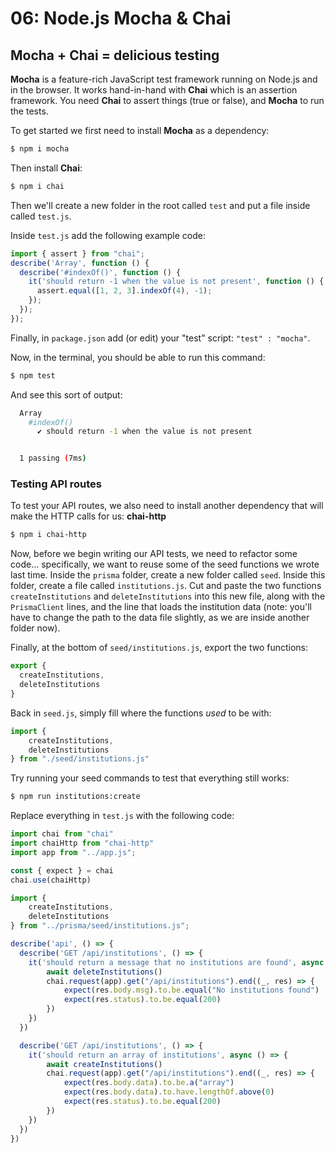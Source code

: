 # 06: Node.js Mocha & Chai

## Mocha + Chai = delicious testing

**Mocha** is a feature-rich JavaScript test framework running on Node.js and in the browser. It works hand-in-hand with **Chai** which is an assertion framework. You need **Chai** to assert things (true or false), and **Mocha** to run the tests.

To get started we first need to install **Mocha** as a dependency:

```bash
$ npm i mocha
```

Then install **Chai**:

```bash
$ npm i chai
```

Then we'll create a new folder in the root called `test` and put a file inside called `test.js`.

Inside `test.js` add the following example code:

```js
import { assert } from "chai";
describe('Array', function () {
  describe('#indexOf()', function () {
    it('should return -1 when the value is not present', function () {
      assert.equal([1, 2, 3].indexOf(4), -1);
    });
  });
});
```

Finally, in `package.json` add (or edit) your "test" script: `"test" : "mocha"`.

Now, in the terminal, you should be able to run this command:

```bash
$ npm test
```

And see this sort of output:

```bash
  Array
    #indexOf()
      ✔ should return -1 when the value is not present


  1 passing (7ms)
```

### Testing API routes

To test your API routes, we also need to install another dependency that will make the HTTP calls for us: **chai-http**

```bash
$ npm i chai-http
```

Now, before we begin writing our API tests, we need to refactor some code... specifically, we want to reuse some of the seed functions we wrote last time. Inside the `prisma` folder, create a new folder called `seed`. Inside this folder, create a file called `institutions.js`. Cut and paste the two functions `createInstitutions` and `deleteInstitutions` into this new file, along with the `PrismaClient` lines, and the line that loads the institution data (note: you'll have to change the path to the data file slightly, as we are inside another folder now).

Finally, at the bottom of `seed/institutions.js`, export the two functions:

```js
export {
  createInstitutions,
  deleteInstitutions
}
```

Back in `seed.js`, simply fill where the functions *used* to be with:

```js
import { 
    createInstitutions, 
    deleteInstitutions 
} from "./seed/institutions.js"
```

Try running your seed commands to test that everything still works:

```bash
$ npm run institutions:create
```

Replace everything in `test.js` with the following code:

```js
import chai from "chai"
import chaiHttp from "chai-http"
import app from "../app.js";

const { expect } = chai
chai.use(chaiHttp)

import { 
    createInstitutions, 
    deleteInstitutions 
} from "../prisma/seed/institutions.js";

describe('api', () => {
  describe('GET /api/institutions', () => {    
    it('should return a message that no institutions are found', async () => {
        await deleteInstitutions()
        chai.request(app).get("/api/institutions").end((_, res) => {
            expect(res.body.msg).to.be.equal("No institutions found")
            expect(res.status).to.be.equal(200)
        })             
    })
  })

  describe('GET /api/institutions', () => {    
    it('should return an array of institutions', async () => {
        await createInstitutions()        
        chai.request(app).get("/api/institutions").end((_, res) => {
            expect(res.body.data).to.be.a("array")
            expect(res.body.data).to.have.lengthOf.above(0)
            expect(res.status).to.be.equal(200)
        })             
    })
  })
})
```
